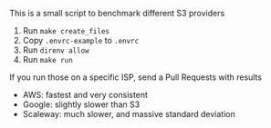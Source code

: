 		                 
This is a small script to benchmark different S3 providers

1. Run `make create_files`
2. Copy `.envrc-example` to `.envrc`
3. Run `direnv allow`
4. Run `make run`

If you run those on a specific ISP, send a Pull Requests with results

* AWS: fastest and very consistent
* Google: slightly slower than S3
* Scaleway: much slower, and massive standard deviation
